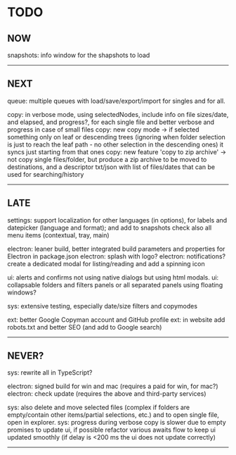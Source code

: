 # TODO

## NOW
snapshots: info window for the shapshots to load

--- 

## NEXT
queue: multiple queues with load/save/export/import for singles and for all.

copy: in verbose mode, using selectedNodes, include info on file sizes/date, and elapsed, and progress?, for each single file
      and better verbose and progress in case of small files
copy: new copy mode -> if selected something only on leaf or descending trees (ignoring when folder selection is just to reach the leaf path - no other selection in the descending ones) it syncs just starting from that ones
copy: new feature 'copy to zip archive' -> not copy single files/folder, but produce a zip archive to be moved to destinations, 
      and a descriptor txt/json with list of files/dates that can be used for searching/history

---

## LATE
settings: support localization for other languages (in options), for labels and datepicker (language and format); 
          and add to snapshots
          check also all menu items (contextual, tray, main)

electron: leaner build, better integrated build parameters and properties for Electron in package.json
electron: splash with logo?
electron: notifications? create a dedicated modal for listing/reading and add a spinning icon

ui: alerts and confirms not using native dialogs but using html modals.
ui: collapsable folders and filters panels or all separated panels using floating windows?

sys: extensive testing, especially date/size filters and copymodes

ext: better Google Copyman account and GitHub profile
ext: in website add robots.txt and better SEO (and add to Google search)

---

## NEVER?
sys: rewrite all in TypeScript?

electron: signed build for win and mac (requires a paid  for win, for mac?) 
electron: check update (requires the above and third-party services)

sys: also delete and move selected files (complex if folders are empty/contain other items/partial selections, etc.) and to open single file, open in explorer.
sys: progress during verbose copy is slower due to empty promises to update ui, if possible refactor various awaits flow to keep ui updated smoothly (if delay is <200 ms the ui does not update correctly)

---